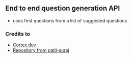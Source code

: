 
## End to end question generation API

- uses first questions from a list of suggested questions

### Credits to
- [Cortex.dev](https://github.com/cortexlabs/cortex)
- [Repository from patil-suraj](https://github.com/patil-suraj/question_generation)

